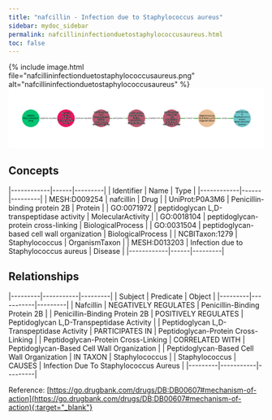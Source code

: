 ```yaml
---
title: "nafcillin - Infection due to Staphylococcus aureus"
sidebar: mydoc_sidebar
permalink: nafcillininfectionduetostaphylococcusaureus.html
toc: false 
---
```


{% include image.html file="nafcillininfectionduetostaphylococcusaureus.png" alt="nafcillininfectionduetostaphylococcusaureus" %}![Path Visualization](/images/nafcillininfectionduetostaphylococcusaureus.png)

## Concepts

|------------|------|---------|
| Identifier | Name | Type    |
|------------|------|---------|
| MESH:D009254 | nafcillin | Drug |
| UniProt:P0A3M6 | Penicillin-binding protein 2B | Protein |
| GO:0071972 | peptidoglycan L,D-transpeptidase activity | MolecularActivity |
| GO:0018104 | peptidoglycan-protein cross-linking | BiologicalProcess |
| GO:0031504 | peptidoglycan-based cell wall organization | BiologicalProcess |
| NCBITaxon:1279 | Staphylococcus | OrganismTaxon |
| MESH:D013203 | Infection due to Staphylococcus aureus | Disease |
|------------|------|---------|

## Relationships

|---------|-----------|---------|
| Subject | Predicate | Object  |
|---------|-----------|---------|
| Nafcillin | NEGATIVELY REGULATES | Penicillin-Binding Protein 2B |
| Penicillin-Binding Protein 2B | POSITIVELY REGULATES | Peptidoglycan L,D-Transpeptidase Activity |
| Peptidoglycan L,D-Transpeptidase Activity | PARTICIPATES IN | Peptidoglycan-Protein Cross-Linking |
| Peptidoglycan-Protein Cross-Linking | CORRELATED WITH | Peptidoglycan-Based Cell Wall Organization |
| Peptidoglycan-Based Cell Wall Organization | IN TAXON | Staphylococcus |
| Staphylococcus | CAUSES | Infection Due To Staphylococcus Aureus |
|---------|-----------|---------|

Reference: [https://go.drugbank.com/drugs/DB:DB00607#mechanism-of-action](https://go.drugbank.com/drugs/DB:DB00607#mechanism-of-action){:target="_blank"}